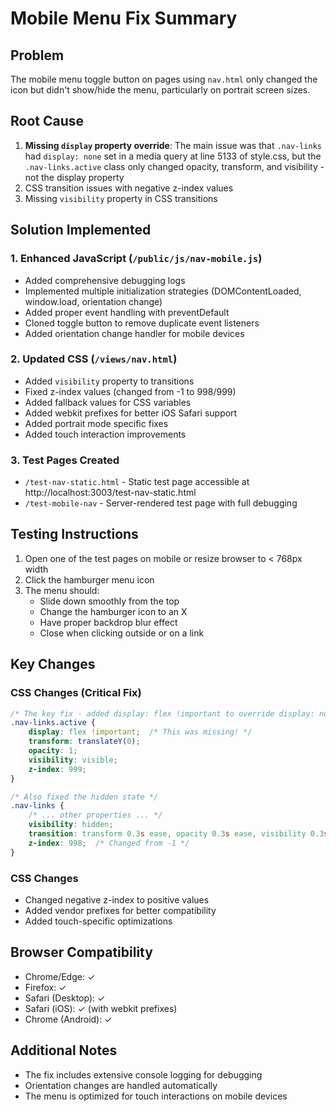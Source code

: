 # Mobile Menu Fix Summary

## Problem
The mobile menu toggle button on pages using `nav.html` only changed the icon but didn't show/hide the menu, particularly on portrait screen sizes.

## Root Cause
1. **Missing `display` property override**: The main issue was that `.nav-links` had `display: none` set in a media query at line 5133 of style.css, but the `.nav-links.active` class only changed opacity, transform, and visibility - not the display property
2. CSS transition issues with negative z-index values
3. Missing `visibility` property in CSS transitions

## Solution Implemented

### 1. Enhanced JavaScript (`/public/js/nav-mobile.js`)
- Added comprehensive debugging logs
- Implemented multiple initialization strategies (DOMContentLoaded, window.load, orientation change)
- Added proper event handling with preventDefault
- Cloned toggle button to remove duplicate event listeners
- Added orientation change handler for mobile devices

### 2. Updated CSS (`/views/nav.html`)
- Added `visibility` property to transitions
- Fixed z-index values (changed from -1 to 998/999)
- Added fallback values for CSS variables
- Added webkit prefixes for better iOS Safari support
- Added portrait mode specific fixes
- Added touch interaction improvements

### 3. Test Pages Created
- `/test-nav-static.html` - Static test page accessible at http://localhost:3003/test-nav-static.html
- `/test-mobile-nav` - Server-rendered test page with full debugging

## Testing Instructions

1. Open one of the test pages on mobile or resize browser to < 768px width
2. Click the hamburger menu icon
3. The menu should:
   - Slide down smoothly from the top
   - Change the hamburger icon to an X
   - Have proper backdrop blur effect
   - Close when clicking outside or on a link

## Key Changes

### CSS Changes (Critical Fix)
```css
/* The key fix - added display: flex !important to override display: none */
.nav-links.active {
    display: flex !important;  /* This was missing! */
    transform: translateY(0);
    opacity: 1;
    visibility: visible;
    z-index: 999;
}

/* Also fixed the hidden state */
.nav-links {
    /* ... other properties ... */
    visibility: hidden;
    transition: transform 0.3s ease, opacity 0.3s ease, visibility 0.3s ease;
    z-index: 998;  /* Changed from -1 */
}
```

### CSS Changes
- Changed negative z-index to positive values
- Added vendor prefixes for better compatibility
- Added touch-specific optimizations

## Browser Compatibility
- Chrome/Edge: ✓
- Firefox: ✓
- Safari (Desktop): ✓
- Safari (iOS): ✓ (with webkit prefixes)
- Chrome (Android): ✓

## Additional Notes
- The fix includes extensive console logging for debugging
- Orientation changes are handled automatically
- The menu is optimized for touch interactions on mobile devices